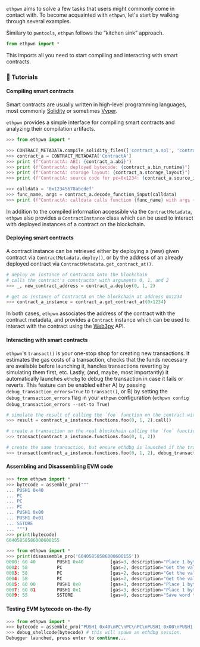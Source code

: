 
`ethpwn` aims to solve a few tasks that users might commonly come in contact with.
To become acquainted with `ethpwn`, let's start by walking through several examples.

Similary to `pwntools`, `ethpwn` follows the “kitchen sink” approach.

```python
from ethpwn import *
```

This imports all you need to start compiling and interacting with smart contracts.

### 🐥 Tutorials

#### Compiling smart contracts

Smart contracts are usually written in high-level programming languages, most commonly [Solidity](https://soliditylang.org/) or sometimes [Vyper](https://vyper.readthedocs.io/en/stable/).

`ethpwn` provides a simple interface for compiling smart contracts and analyzing their compilation artifacts.

```python
>>> from ethpwn import *

>>> CONTRACT_METADATA.compile_solidity_files(['contract_a.sol', 'contract_b.sol'])
>>> contract_a = CONTRACT_METADATA['ContractA']
>>> print (f"ContractA: ABI: {contract_a.abi}")
>>> print (f"ContractA: deployed bytecode: {contract_a.bin_runtime}")
>>> print (f"ContractA: storage layout: {contract_a.storage_layout}")
>>> print (f"ContractA: source code for pc=0x1234: {contract_a.source_info_for_pc(0x1234)}")

>>> calldata = '0x12345678abcdef'
>>> func_name, args = contract_a.decode_function_input(calldata)
>>> print (f"ContractA: calldata calls function {func_name} with args {args}")
```

In addition to the compiled information accessible via the `ContractMetadata`, `ethpwn` also provides a `ContractInstance` class which can be used to interact with deployed instances of a contract on the blockchain.

#### Deploying smart contracts

A contract instance can be retrieved either by deploying a (new) given contract via `ContractMetadata.deploy()`, or by the address of an already deployed contract via `ContractMetadata.get_contract_at()`.

```python
# deploy an instance of ContractA onto the blockchain
# calls the contract's constructor with arguments 0, 1, and 2
>>> _, new_contract_address = contract_a.deploy(0, 1, 2)

# get an instance of ContractA on the blockchain at address 0x1234
>>> contract_a_instance = contract_a.get_contract_at(0x1234)
```

In both cases, `ethpwn` associates the address of the contract with the contract metadata, and provides a `Contract` instance which can be used to interact with the contract using the [Web3py](https://web3py.readthedocs.io/en/stable/) API.

#### Interacting with smart contracts

`ethpwn`'s `transact()` is your one-stop shop for creating new transactions.
It estimates the gas costs of a transaction, checks that the funds necessary are available before launching it,
handles transactions reverting by simulating them first, etc.
Lastly, (and, maybe, most importantly) it automatically launches `ethdbg` to debug the transaction in case it fails or reverts. This feature can be enabled either A) by passing `debug_transaction_errors=True` to `transact()`, or B) by setting the `debug_transaction_errors` flag in your `ethpwn` configuration (`ethpwn config debug_transaction_errors --set-to True`)

```python
# simulate the result of calling the `foo` function on the contract with arguments 0, 1, and 2
>>> result = contract_a_instance.functions.foo(0, 1, 2).call()

# create a transaction on the real blockchain calling the `foo` function on the contract with arguments 0, 1, and 2
>>> transact(contract_a_instance.functions.foo(0, 1, 2))

# create the same transaction, but ensure ethdbg is launched if the transaction fails or reverts
>>> transact(contract_a_instance.functions.foo(0, 1, 2), debug_transaction_errors=True)
```

#### Assembling and Disassembling EVM code

```python
>>> from ethpwn import *
>>> bytecode = assemble_pro("""
... PUSH1 0x40
... PC
... PC
... PC
... PUSH1 0x00
... PUSH1 0x01
... SSTORE
... """)
>>> print(bytecode)
60405858586000600155
```

```python
>>> from ethpwn import *
>>> print(disassemble_pro('60405858586000600155'))
0000: 60 40        PUSH1 0x40          [gas=3, description="Place 1 byte item on stack."]
0002: 58           PC                  [gas=2, description="Get the value of the program counter prior to the increment."]
0003: 58           PC                  [gas=2, description="Get the value of the program counter prior to the increment."]
0004: 58           PC                  [gas=2, description="Get the value of the program counter prior to the increment."]
0005: 60 00        PUSH1 0x0           [gas=3, description="Place 1 byte item on stack."]
0007: 60 01        PUSH1 0x1           [gas=3, description="Place 1 byte item on stack."]
0009: 55           SSTORE              [gas=0, description="Save word to storage."]
```


#### Testing EVM bytecode on-the-fly

```python
>>> from ethpwn import *
>>> bytecode = assemble_pro("PUSH1 0x40\nPC\nPC\nPC\nPUSH1 0x00\nPUSH1 0x01\nSSTORE\n")
>>> debug_shellcode(bytecode) # this will spawn an ethdbg session.
Debugger launched, press enter to continue...
```